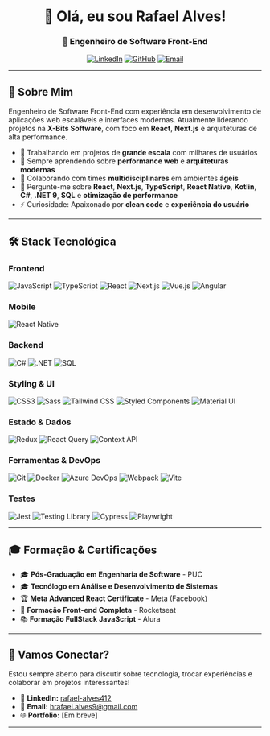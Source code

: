 <div align="center">

# 👋 Olá, eu sou Rafael Alves!

### 🚀 Engenheiro de Software Front-End

[![LinkedIn](https://img.shields.io/badge/LinkedIn-0077B5?style=for-the-badge&logo=linkedin&logoColor=white)](https://www.linkedin.com/in/rafael-alves412)
[![GitHub](https://img.shields.io/badge/GitHub-100000?style=for-the-badge&logo=github&logoColor=white)](https://github.com/RafaelAlves9)
[![Email](https://img.shields.io/badge/Email-D14836?style=for-the-badge&logo=gmail&logoColor=white)](mailto:hrafael.alves9@gmail.com)

</div>

---

## 🎯 Sobre Mim

Engenheiro de Software Front-End com experiência em desenvolvimento de aplicações web escaláveis e interfaces modernas. Atualmente liderando projetos na **X-Bits Software**, com foco em **React**, **Next.js** e arquiteturas de alta performance.

- 🔭 Trabalhando em projetos de **grande escala** com milhares de usuários
- 🌱 Sempre aprendendo sobre **performance web** e **arquiteturas modernas**
- 👯 Colaborando com times **multidisciplinares** em ambientes **ágeis**
- 💬 Pergunte-me sobre **React**, **Next.js**, **TypeScript**, **React Native**, **Kotlin**, **C#**, **.NET 9**, **SQL** e **otimização de performance**
- ⚡ Curiosidade: Apaixonado por **clean code** e **experiência do usuário**

---

## 🛠️ Stack Tecnológica

### Frontend
![JavaScript](https://img.shields.io/badge/JavaScript-F7DF1E?style=for-the-badge&logo=javascript&logoColor=black)
![TypeScript](https://img.shields.io/badge/TypeScript-007ACC?style=for-the-badge&logo=typescript&logoColor=white)
![React](https://img.shields.io/badge/React-20232A?style=for-the-badge&logo=react&logoColor=61DAFB)
![Next.js](https://img.shields.io/badge/Next.js-000000?style=for-the-badge&logo=next.js&logoColor=white)
![Vue.js](https://img.shields.io/badge/Vue.js-35495E?style=for-the-badge&logo=vue.js&logoColor=4FC08D)
![Angular](https://img.shields.io/badge/Angular-DD0031?style=for-the-badge&logo=angular&logoColor=white)

### Mobile
![React Native](https://img.shields.io/badge/React_Native-61DAFB?style=for-the-badge&logo=react&logoColor=black)

### Backend
![C#](https://img.shields.io/badge/C%23-239120?style=for-the-badge&logo=c-sharp&logoColor=white)
![.NET](https://img.shields.io/badge/.NET-5C2D91?style=for-the-badge&logo=.net&logoColor=white)
![SQL](https://img.shields.io/badge/SQL-4479A1?style=for-the-badge&logo=mysql&logoColor=white)

### Styling & UI
![CSS3](https://img.shields.io/badge/CSS3-1572B6?style=for-the-badge&logo=css3&logoColor=white)
![Sass](https://img.shields.io/badge/Sass-CC6699?style=for-the-badge&logo=sass&logoColor=white)
![Tailwind CSS](https://img.shields.io/badge/Tailwind_CSS-38B2AC?style=for-the-badge&logo=tailwind-css&logoColor=white)
![Styled Components](https://img.shields.io/badge/styled--components-DB7093?style=for-the-badge&logo=styled-components&logoColor=white)
![Material UI](https://img.shields.io/badge/Material--UI-0081CB?style=for-the-badge&logo=material-ui&logoColor=white)

### Estado & Dados
![Redux](https://img.shields.io/badge/Redux-593D88?style=for-the-badge&logo=redux&logoColor=white)
![React Query](https://img.shields.io/badge/React_Query-FF4154?style=for-the-badge&logo=react-query&logoColor=white)
![Context API](https://img.shields.io/badge/Context_API-61DAFB?style=for-the-badge&logo=react&logoColor=black)

### Ferramentas & DevOps
![Git](https://img.shields.io/badge/Git-F05032?style=for-the-badge&logo=git&logoColor=white)
![Docker](https://img.shields.io/badge/Docker-2496ED?style=for-the-badge&logo=docker&logoColor=white)
![Azure DevOps](https://img.shields.io/badge/Azure_DevOps-0078D4?style=for-the-badge&logo=azure-devops&logoColor=white)
![Webpack](https://img.shields.io/badge/Webpack-8DD6F9?style=for-the-badge&logo=webpack&logoColor=black)
![Vite](https://img.shields.io/badge/Vite-646CFF?style=for-the-badge&logo=vite&logoColor=white)

### Testes
![Jest](https://img.shields.io/badge/Jest-C21325?style=for-the-badge&logo=jest&logoColor=white)
![Testing Library](https://img.shields.io/badge/Testing_Library-E33332?style=for-the-badge&logo=testing-library&logoColor=white)
![Cypress](https://img.shields.io/badge/Cypress-17202C?style=for-the-badge&logo=cypress&logoColor=white)
![Playwright](https://img.shields.io/badge/Playwright-2EAD33?style=for-the-badge&logo=playwright&logoColor=white)

---

## 🎓 Formação & Certificações

- 🎓 **Pós-Graduação em Engenharia de Software** - PUC
- 🎓 **Tecnólogo em Análise e Desenvolvimento de Sistemas**
- 🏆 **Meta Advanced React Certificate** - Meta (Facebook)
- 🚀 **Formação Front-end Completa** - Rocketseat
- 📚 **Formação FullStack JavaScript** - Alura

---

## 🤝 Vamos Conectar?

Estou sempre aberto para discutir sobre tecnologia, trocar experiências e colaborar em projetos interessantes!

- 💼 **LinkedIn:** [rafael-alves412](https://www.linkedin.com/in/rafael-alves412)
- 📧 **Email:** hrafael.alves9@gmail.com
- 🌐 **Portfolio:** [Em breve]

---

<div align="center">

</div>

